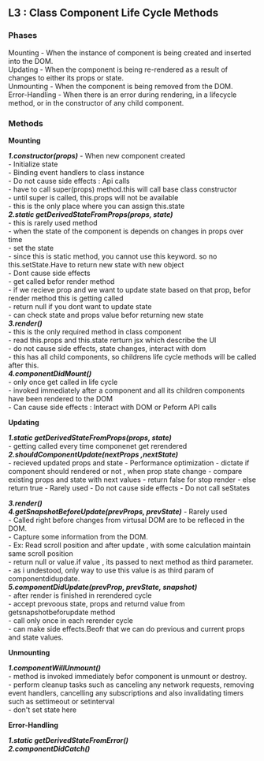 ## L3 : Class Component Life Cycle Methods

### Phases    
    
  Mounting - When the instance of component is being created and inserted into the DOM.  
  Updating - When the component is being re-rendered as a result of changes to either its props or state.  
  Unmounting - When the component is being removed from the DOM.  
  Error-Handling - When there is an error during rendering, in a lifecycle method, or in the constructor of any child component.  

### Methods
  **Mounting**  
  
   ***1.constructor(props)*** 
                - When new component created  
                - Initialize state  
                - Binding event handlers to class instance  
                - Do not cause side effects : Api calls  
                - have to call super(props) method.this will call base class constructor  
                - until super is called, this.props will not be available  
                - this is the only place where you can assign this.state  
    ***2.static getDerivedStateFromProps(props, state)***   
                - this is rarely used method  
                - when the state of the component is depends on changes in props over time  
                - set the state  
                - since this is static method, you cannot use this keyword. so no this.setState.Have to return new state with new object  
                - Dont cause side effects  
                - get called befor render method  
                - if we recieve prop and we want to update state based on that prop, befor render method this is getting called  
                - return null if you dont want to update state  
                - can check state and props value befor returning new state  
      ***3.render()***  
                - this is the only required method in class component  
                - read this.props and this.state rerturn jsx which describe the UI  
                - do not cause side effects, state changes, interact with dom  
                - this has all child components, so childrens life cycle methods will be called after this.  
      ***4.componentDidMount()***  
                -  only once get called in life cycle  
                -  invoked immediately after a component and all its children components have been rendered to the DOM  
                -  Can cause side effects : Interact with DOM or Peform API calls  
   
  **Updating**  

    
  ***1.static getDerivedStateFromProps(props, state)***  
              - getting called every time componenet get rerendered  
  ***2.shouldComponentUpdate(nextProps ,nextState)***  
            - recieved updated props and state
            - Performance optimization
            - dictate if component should rendered or not , when prop state change
            - compare existing props and state with next values
            - return false for stop render
            - else return true
            - Rarely used
            - Do not cause side effects
            - Do not call seStates
            
   ***3.render()***  
   ***4.getSnapshotBeforeUpdate(prevProps, prevState)***
            -  Rarely used  
            -  Called right before changes  from virtusal DOM are to be refleced in the DOM.  
            -  Capture some information from the DOM.  
            -  Ex: Read scroll position and after update , with some calculation maintain same scroll position  
            -  return null or value.if value , its passed to next method as third parameter.  
            -  as i undestood, only way to use this value is as third param of componentdidupdate.  
    ***5.componentDidUpdate(prevProp, prevState, snapshot)***  
            - after render is finished in rerendered cycle  
            - accept prevoous state, props and returnd value from getsnapshotbeforupdate method  
            - call only once in each rerender cycle  
            - can make side effects.Beofr that we can do previous and current props and state values.  
    
  **Unmounting**  
  
  ***1.componentWillUnmount()***  
            - method is invoked immediately befor component is unmount or destroy.  
            - perform cleanup tasks  such as canceling any network requests, removing event handlers, cancelling any subscriptions and also invalidating timers such as settimeout or setinterval  
            - don't set state here   

  **Error-Handling**  
  
   ***1.static getDerivedStateFromError()***  
   ***2.componentDidCatch()***  
